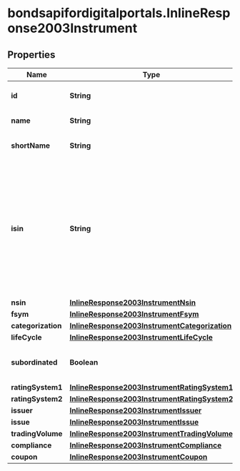 # bondsapifordigitalportals.InlineResponse2003Instrument

## Properties

Name | Type | Description | Notes
------------ | ------------- | ------------- | -------------
**id** | **String** | Identifier of the instrument. | [optional] 
**name** | **String** | Name of the instrument. | [optional] 
**shortName** | **String** | Short name of the instrument. | [optional] 
**isin** | **String** | The International Securities Identification Number (ISIN) of the instrument. The ISIN is a 12-character code of digits and upper-case letters that uniquely identifies an instrument. | [optional] 
**nsin** | [**InlineResponse2003InstrumentNsin**](InlineResponse2003InstrumentNsin.md) |  | [optional] 
**fsym** | [**InlineResponse2003InstrumentFsym**](InlineResponse2003InstrumentFsym.md) |  | [optional] 
**categorization** | [**InlineResponse2003InstrumentCategorization**](InlineResponse2003InstrumentCategorization.md) |  | [optional] 
**lifeCycle** | [**InlineResponse2003InstrumentLifeCycle**](InlineResponse2003InstrumentLifeCycle.md) |  | [optional] 
**subordinated** | **Boolean** | If &#x60;true&#x60;, the debt instrument is subordinated. | [optional] 
**ratingSystem1** | [**InlineResponse2003InstrumentRatingSystem1**](InlineResponse2003InstrumentRatingSystem1.md) |  | [optional] 
**ratingSystem2** | [**InlineResponse2003InstrumentRatingSystem2**](InlineResponse2003InstrumentRatingSystem2.md) |  | [optional] 
**issuer** | [**InlineResponse2003InstrumentIssuer**](InlineResponse2003InstrumentIssuer.md) |  | [optional] 
**issue** | [**InlineResponse2003InstrumentIssue**](InlineResponse2003InstrumentIssue.md) |  | [optional] 
**tradingVolume** | [**InlineResponse2003InstrumentTradingVolume**](InlineResponse2003InstrumentTradingVolume.md) |  | [optional] 
**compliance** | [**InlineResponse2003InstrumentCompliance**](InlineResponse2003InstrumentCompliance.md) |  | [optional] 
**coupon** | [**InlineResponse2003InstrumentCoupon**](InlineResponse2003InstrumentCoupon.md) |  | [optional] 


